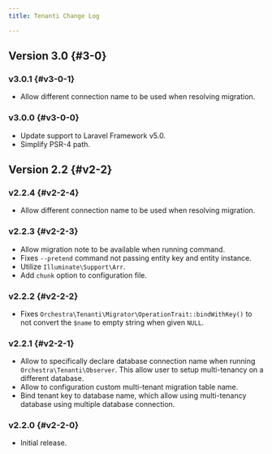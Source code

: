 ```yaml
---
title: Tenanti Change Log

---
```


## Version 3.0 {#3-0}

### v3.0.1 {#v3-0-1}

* Allow different connection name to be used when resolving migration.

### v3.0.0 {#v3-0-0}

* Update support to Laravel Framework v5.0.
* Simplify PSR-4 path.

## Version 2.2 {#v2-2}

### v2.2.4 {#v2-2-4}

* Allow different connection name to be used when resolving migration.

### v2.2.3 {#v2-2-3}

* Allow migration note to be available when running command.
* Fixes `--pretend` command not passing entity key and entity instance.
* Utilize `Illuminate\Support\Arr`.
* Add `chunk` option to configuration file.

### v2.2.2 {#v2-2-2}

* Fixes `Orchestra\Tenanti\Migrator\OperationTrait::bindWithKey()` to not convert the `$name` to empty string when given `NULL`.

### v2.2.1 {#v2-2-1}

* Allow to specifically declare database connection name when running `Orchestra\Tenanti\Observer`. This allow user to setup multi-tenancy on a different database.
* Allow to configuration custom multi-tenant migration table name.
* Bind tenant key to database name, which allow using multi-tenancy database using multiple database connection.

### v2.2.0 {#v2-2-0}

* Initial release.
